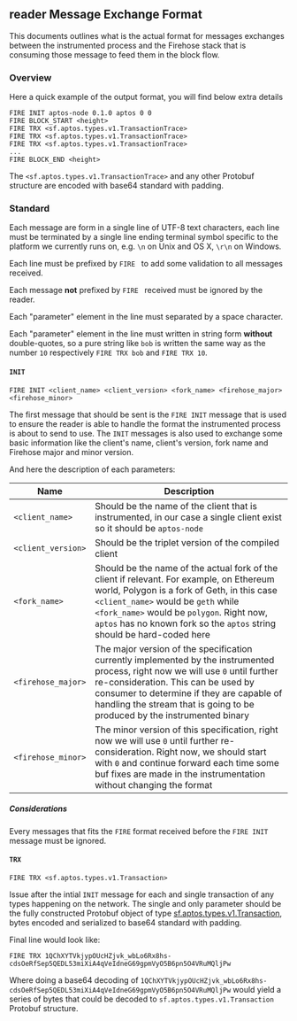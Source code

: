 ## reader Message Exchange Format

This documents outlines what is the actual format for messages exchanges between the instrumented process and the Firehose stack that is consuming those message to feed them in the block flow.

### Overview

Here a quick example of the output format, you will find below extra details

```
FIRE INIT aptos-node 0.1.0 aptos 0 0
FIRE BLOCK_START <height>
FIRE TRX <sf.aptos.types.v1.TransactionTrace>
FIRE TRX <sf.aptos.types.v1.TransactionTrace>
FIRE TRX <sf.aptos.types.v1.TransactionTrace>
...
FIRE BLOCK_END <height>
```

The `<sf.aptos.types.v1.TransactionTrace>` and any other Protobuf structure are encoded with base64 standard with padding.

### Standard

Each message are form in a single line of UTF-8 text characters, each line must be terminated by a single line ending terminal symbol specific to the platform we currently runs on, e.g. `\n` on Unix and OS X, `\r\n` on Windows.

Each line must be prefixed by `FIRE ` to add some validation to all messages received.

Each message **not** prefixed by `FIRE ` received must be ignored by the reader.

Each "parameter" element in the line must separated by a space character.

Each "parameter" element in the line must written in string form **without** double-quotes, so a pure string like `bob` is written the same way as the number `10` respectively `FIRE TRX bob` and `FIRE TRX 10`.

#### `INIT`

```
FIRE INIT <client_name> <client_version> <fork_name> <firehose_major> <firehose_minor>
```

The first message that should be sent is the `FIRE INIT` message that is used to ensure the reader is able to handle the format the instrumented process is about to send to use. The `INIT` messages is also used to exchange some basic information like the client's name, client's version, fork name and Firehose major and minor version.

And here the description of each parameters:

|Name|Description|
|-|-|
|`<client_name>`|Should be the name of the client that is instrumented, in our case a single client exist so it should be `aptos-node`|
|`<client_version>`|Should be the triplet version of the compiled client|
|`<fork_name>`|Should be the name of the actual fork of the client if relevant. For example, on Ethereum world, Polygon is a fork of Geth, in this case `<client_name>` would be `geth` while `<fork_name>` would be `polygon`. Right now, `aptos` has no known fork so the `aptos` string should be hard-coded here|
|`<firehose_major>`|The major version of the specification currently implemented by the instrumented process, right now we will use `0` until further re-consideration. This can be used by consumer to determine if they are capable of handling the stream that is going to be produced by the instrumented binary|
|`<firehose_minor>`|The minor version of this specification, right now we will use `0` until further re-consideration. Right now, we should start with `0` and continue forward each time some buf fixes are made in the instrumentation without changing the format|

##### Considerations

Every messages that fits the `FIRE` format received before the `FIRE INIT` message must be ignored.



#### `TRX`

```
FIRE TRX <sf.aptos.types.v1.Transaction>
```

Issue after the intial `INIT` message for each and single transaction of any types happening on the network. The single and only parameter should be the fully constructed Protobuf object of type [sf.aptos.types.v1.Transaction](../proto/sf/aptos/type/v1/type.proto#L11), bytes encoded and serialized to base64 standard with padding.

Final line would look like:

```
FIRE TRX 1QChXYTVkjypOUcHZjvk_wbLo6Rx8hs-cdsOeRfSep5QEDL53miXiA4qVeIdneG69gpmVyO5B6pn5O4VRuMQljPw
```

Where doing a base64 decoding of `1QChXYTVkjypOUcHZjvk_wbLo6Rx8hs-cdsOeRfSep5QEDL53miXiA4qVeIdneG69gpmVyO5B6pn5O4VRuMQljPw` would yield a series of bytes that could be decoded to `sf.aptos.types.v1.Transaction` Protobuf structure.
